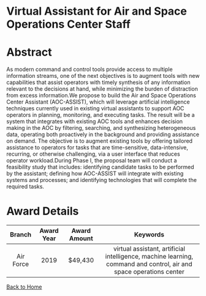 
Virtual Assistant for Air and Space Operations Center Staff
===========================================================

# Abstract


As modern command and control tools provide access to multiple information streams, one of the next objectives is to augment tools with new capabilities that assist operators with timely synthesis of any information relevant to the decisions at hand, while minimizing the burden of distraction from excess information.We propose to build the Air and Space Operations Center Assistant (AOC-ASSIST), which will leverage artificial intelligence techniques currently used in existing virtual assistants to support AOC operators in planning, monitoring, and executing tasks. The result will be a system that integrates with existing AOC tools and enhances decision making in the AOC by filtering, searching, and synthesizing heterogeneous data, operating both proactively in the background and providing assistance on demand. The objective is to augment existing tools by offering tailored assistance to operators for tasks that are time-sensitive, data-intensive, recurring, or otherwise challenging, via a user interface that reduces operator workload.During Phase I, the proposal team will conduct a feasibility study that includes: identifying candidate tasks to be performed by the assistant; defining how AOC-ASSIST will integrate with existing systems and processes; and identifying technologies that will complete the required tasks.  

# Award Details

|Branch|Award Year|Award Amount|Keywords|
| :---: | :---: | :---: | :---: |
|Air Force|2019|$49,430|virtual assistant, artificial intelligence, machine learning, command and control, air and space operations center|
  
  


[Back to Home](https://github.com/chrischow/dod_sbir_awards#1)